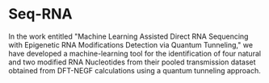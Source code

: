 # Seq-RNA
In the work entitled "Machine Learning Assisted Direct RNA Sequencing with Epigenetic RNA Modifications Detection via Quantum Tunneling,"  we have developed a machine-learning tool for the identification of four natural and two modified RNA Nucleotides from their pooled transmission dataset obtained from DFT-NEGF calculations using a quantum tunneling approach.     
